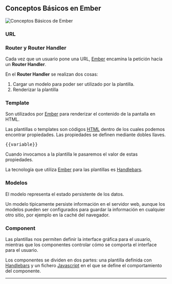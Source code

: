 


## Conceptos Básicos en Ember



![Conceptos Básicos de Ember](https://raw.githubusercontent.com/victorcuervo/manualweb/master/ember/images/ember-core-concepts.png)



### URL

### Router y Router Handler
Cada vez que un usuario pone una URL, [Ember][1] encamina la petición hacía un **Router Handler**.

En el **Router Handler** se realizan dos cosas:

1. Cargar un modelo para poder ser utilizado por la plantilla.
2. Renderizar la plantilla



### Template
Son utilizados por [Ember][1] para renderizar el contenido de la pantalla en HTML.

Las plantillas o templates son códigos [HTML][5] dentro de los cuales podemos encontrar propiedades. Las propiedades se definen mediante dobles llaves.

<pre lang="html4strict">{{variable}}</pre>

Cuando invocamos a la plantilla le pasaremos el valor de estas propiedades.

La tecnología que utiliza [Ember][1] para las plantillas es [Handlebars][5].

### Modelos
El modelo representa el estado persistente de los datos.

Un modelo típicamente persiste información en el servidor web, aunque los modelos pueden ser configurados para guardar la información en cualquier otro sitio, por ejemplo en la caché del navegador.

### Component
Las plantillas nos permiten definir la interface gráfica para el usuario, mientras que los componentes controlar cómo se comporta el interface para el usuario.

Los componentes se dividen en dos partes: una plantilla definida con [Handlebars][6] y un fichero [Javascript][7] en el que se define el comportamiento del componente.


-----
[1]: http://www.manualweb.net/tutorial-ember/
[2]: https://babeljs.io/
[3]: https://nodejs.org/es/
[4]: https://www.npmjs.com/
[5]: http://www.manualweb.net/tutorial-html/
[6]: http://handlebarsjs.com/
[7]: http://www.manualweb.net/tutorial-javascript/
